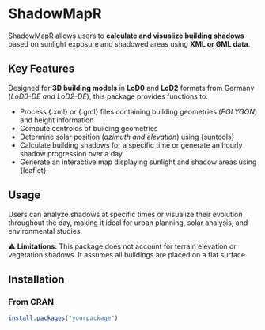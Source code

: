 # ShadowMapR
ShadowMapR allows users to **calculate and visualize building shadows** based on sunlight exposure and shadowed areas using **XML or GML data**.

## Key Features
Designed for **3D building models** in **LoD0** and **LoD2** formats from Germany (*LoD0-DE and LoD2-DE*), this package provides functions to:

- Process {.xml} or {.gml} files containing building geometries (*POLYGON*) and height information
- Compute centroids of building geometries
- Determine solar position (*azimuth and elevation*) using {suntools}
- Calculate building shadows for a specific time or generate an hourly shadow progression over a day
- Generate an interactive map displaying sunlight and shadow areas using {leaflet}

## Usage
Users can analyze shadows at specific times or visualize their evolution throughout the day, making it ideal for urban planning, solar analysis, and environmental studies.

⚠ **Limitations:**
This package does not account for terrain elevation or vegetation shadows. It assumes all buildings are placed on a flat surface.



## Installation

### From CRAN
```r
install.packages("yourpackage")

